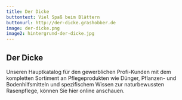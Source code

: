 ```yaml
---
title: Der Dicke
buttontext: Viel Spaß beim Blättern
buttonurl: http://der-dicke.grashobber.de
image: der-dicke.png
image2: hintergrund-der-dicke.jpg
---
```


## Der Dicke

Unseren Hauptkatalog für den gewerblichen Profi-Kunden mit dem kompletten Sortiment an Pflegeprodukten wie Dünger, Pflanzen- und Bodenhilfsmitteln und spezifischem Wissen zur naturbewussten Rasenpflege, können Sie hier online anschauen.
